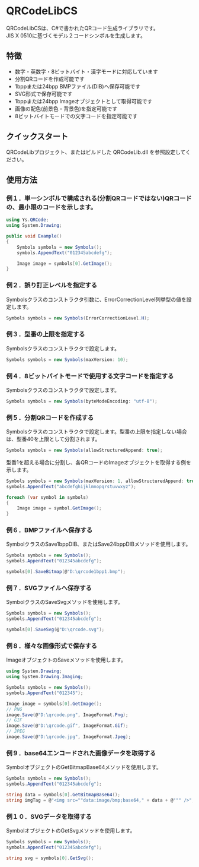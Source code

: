 # QRCodeLibCS
QRCodeLibCSは、C#で書かれたQRコード生成ライブラリです。  
JIS X 0510に基づくモデル２コードシンボルを生成します。

## 特徴
- 数字・英数字・8ビットバイト・漢字モードに対応しています
- 分割QRコードを作成可能です
- 1bppまたは24bpp BMPファイル(DIB)へ保存可能です
- SVG形式で保存可能です
- 1bppまたは24bpp Imageオブジェクトとして取得可能です
- 画像の配色(前景色・背景色)を指定可能です
- 8ビットバイトモードでの文字コードを指定可能です


## クイックスタート
QRCodeLibプロジェクト、またはビルドした QRCodeLib.dll を参照設定してください。


## 使用方法
### 例１．単一シンボルで構成される(分割QRコードではない)QRコードの、最小限のコードを示します。

```csharp
using Ys.QRCode;
using System.Drawing;

public void Example()
{
    Symbols symbols = new Symbols();
    symbols.AppendText("012345abcdefg");

    Image image = symbols[0].GetImage();
}
```

### 例２．誤り訂正レベルを指定する
Symbolsクラスのコンストラクタ引数に、ErrorCorrectionLevel列挙型の値を設定します。

```csharp
Symbols symbols = new Symbols(ErrorCorrectionLevel.H);
```

### 例３．型番の上限を指定する
Symbolsクラスのコンストラクタで設定します。
```csharp
Symbols symbols = new Symbols(maxVersion: 10);
```

### 例４．8ビットバイトモードで使用する文字コードを指定する
Symbolsクラスのコンストラクタで設定します。
```csharp
Symbols symbols = new Symbols(byteModeEncoding: "utf-8");
```

### 例５．分割QRコードを作成する
Symbolsクラスのコンストラクタで設定します。型番の上限を指定しない場合は、型番40を上限として分割されます。

```csharp
Symbols symbols = new Symbols(allowStructuredAppend: true);
```

型番1を超える場合に分割し、各QRコードのImageオブジェクトを取得する例を示します。

```csharp
Symbols symbols = new Symbols(maxVersion: 1, allowStructuredAppend: true);
symbols.AppendText("abcdefghijklmnopqrstuvwxyz");

foreach (var symbol in symbols)
{
    Image image = symbol.GetImage();
}
```

### 例６．BMPファイルへ保存する
SymbolクラスのSave1bppDIB、またはSave24bppDIBメソッドを使用します。

```csharp
Symbols symbols = new Symbols();
symbols.AppendText("012345abcdefg");

symbols[0].SaveBitmap(@"D:\qrcode1bpp1.bmp");
```

### 例７．SVGファイルへ保存する
SymbolクラスのSaveSvgメソッドを使用します。

```csharp
Symbols symbols = new Symbols();
symbols.AppendText("012345abcdefg");

symbols[0].SaveSvg(@"D:\qrcode.svg");
```

### 例８．様々な画像形式で保存する
ImageオブジェクトのSaveメソッドを使用します。

```csharp
using System.Drawing;
using System.Drawing.Imaging;

Symbols symbols = new Symbols();
symbols.AppendText("012345");

Image image = symbols[0].GetImage();
// PNG
image.Save(@"D:\qrcode.png", ImageFormat.Png);
// GIF
image.Save(@"D:\qrcode.gif", ImageFormat.Gif);
// JPEG
image.Save(@"D:\qrcode.jpg", ImageFormat.Jpeg);
```

### 例９．base64エンコードされた画像データを取得する
SymbolオブジェクトのGetBitmapBase64メソッドを使用します。

```csharp
Symbols symbols = new Symbols();
symbols.AppendText("012345abcdefg");

string data = symbols[0].GetBitmapBase64();
string imgTag = @"<img src=""data:image/bmp;base64," + data + @""" />";
```

### 例１０．SVGデータを取得する
SymbolオブジェクトのGetSvgメソッドを使用します。

```csharp
Symbols symbols = new Symbols();
symbols.AppendText("012345abcdefg");

string svg = symbols[0].GetSvg();
```